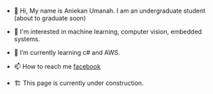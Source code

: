 - 👋 Hi, My name is Aniekan Umanah. I am an undergraduate student (about to graduate soon)
- 👀 I'm interested in machine learning, computer vision, embedded systems.
- 🌱 I’m currently learning c# and AWS.

- 📫 How to reach me [facebook](https://www.facebook.com/Aniekanjr)
- 🏗 This page is currently under construction.

<!---
aniekanBane/aniekanBane is a ✨ special ✨ repository because its `README.md` (this file) appears on your GitHub profile.
You can click the Preview link to take a look at your changes.
--->
